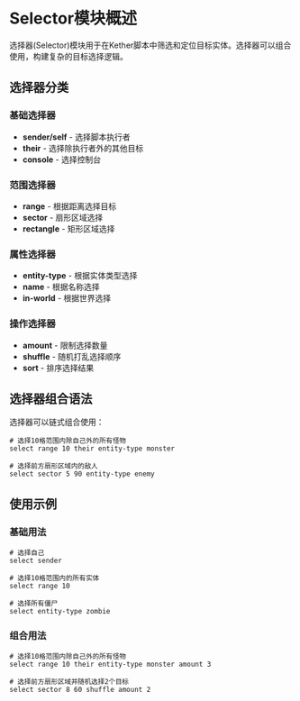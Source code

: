 # Selector模块概述

选择器(Selector)模块用于在Kether脚本中筛选和定位目标实体。选择器可以组合使用，构建复杂的目标选择逻辑。

## 选择器分类

### 基础选择器
- **sender/self** - 选择脚本执行者
- **their** - 选择除执行者外的其他目标
- **console** - 选择控制台

### 范围选择器
- **range** - 根据距离选择目标
- **sector** - 扇形区域选择
- **rectangle** - 矩形区域选择

### 属性选择器
- **entity-type** - 根据实体类型选择
- **name** - 根据名称选择
- **in-world** - 根据世界选择

### 操作选择器
- **amount** - 限制选择数量
- **shuffle** - 随机打乱选择顺序
- **sort** - 排序选择结果

## 选择器组合语法

选择器可以链式组合使用：

```kether
# 选择10格范围内除自己外的所有怪物
select range 10 their entity-type monster

# 选择前方扇形区域内的敌人
select sector 5 90 entity-type enemy
```

## 使用示例

### 基础用法
```kether
# 选择自己
select sender

# 选择10格范围内的所有实体
select range 10

# 选择所有僵尸
select entity-type zombie
```

### 组合用法
```kether
# 选择10格范围内除自己外的所有怪物
select range 10 their entity-type monster amount 3

# 选择前方扇形区域并随机选择2个目标
select sector 8 60 shuffle amount 2
```